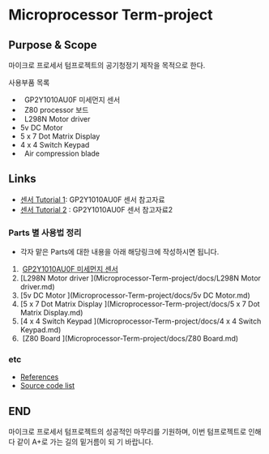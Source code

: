 # Microprocessor Term-project

## Purpose & Scope
마이크로 프로세서 텀프로젝트의 공기청정기 제작을 목적으로 한다.

사용부품 목록

*   GP2Y1010AU0F 미세먼지 센서
*   Z80 processor 보드
*   L298N Motor driver
*   5v DC Motor
*   5 x 7 Dot Matrix Display
*   4 x 4 Switch Keypad
*   Air compression blade



## Links
* [센서 Tutorial 1](http://www.makewith.co/page/project/801/story/1741/): GP2Y1010AU0F 센서 참고자료
* [센서 Tutorial 2](http://www.iamamaker.kr/ko/tutorials/arduino/%EC%95%84%EB%91%90%EC%9D%B4%EB%85%B8-%EB%AF%B8%EC%84%B8%EB%A8%BC%EC%A7%80-%EC%84%BC%EC%84%9Cgp2y1010au0f-%EC%BD%94%EB%94%A9%ED%95%98%EA%B8%B0/) : GP2Y1010AU0F 센서 참고자료2



### Parts 별 사용법 정리

* 각자 맡은 Parts에 대한 내용을 아래 해당링크에 작성하시면 됩니다.

1.  [GP2Y1010AU0F 미세먼지 센서](./docs/GP2Y1010AU0F.md)
2.  [L298N Motor driver ](Microprocessor-Term-project/docs/L298N Motor driver.md)
3.  [5v DC Motor ](Microprocessor-Term-project/docs/5v DC Motor.md)
4.  [5 x 7 Dot Matrix Display ](Microprocessor-Term-project/docs/5 x 7 Dot Matrix Display.md)
5.  [4 x 4 Switch Keypad ](Microprocessor-Term-project/docs/4 x 4 Switch Keypad.md)
6.  [Z80 Board ](Microprocessor-Term-project/docs/Z80 Board.md)



### etc

* [References](./docs/References.md)
* [Source code list](./src/README.md)




## END

  마이크로 프로세서 텀프로젝트의 성공적인 마무리를 기원하며, 이번 텀프로젝트로 인해 다 같이 A+로 가는 길의 밑거름이 되
기 바랍니다.
